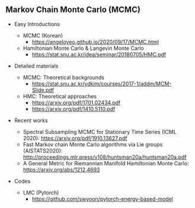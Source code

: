 ## Markov Chain Monte Carlo (MCMC)

* Easy Introductions
  * MCMC (Korean)
    * https://angeloyeo.github.io/2020/09/17/MCMC.html
  * Hamiltonian Monte Carlo & Langevin Monte Carlo 
    * https://stat.snu.ac.kr/idea/seminar/20180705/HMC.pdf

* Detailed materials
  * MCMC: Theoretical backgrounds
    * https://stat.snu.ac.kr/ydkim/courses/2017-1/addm/MCM-Slide.pdf
  * HMC: Theoretical approaches
    * https://arxiv.org/pdf/1701.02434.pdf
    * https://arxiv.org/pdf/1410.5110.pdf

* Recent works
  * Spectral Subsampling MCMC for Stationary Time Series (ICML 2020): https://arxiv.org/pdf/1910.13627.pdf
  * Fast Markov chain Monte Carlo algorithms via Lie groups (AISTATS2020): http://proceedings.mlr.press/v108/huntsman20a/huntsman20a.pdf
  * A General Metric for Riemannian Manifold Hamiltonian Monte Carlo: https://arxiv.org/abs/1212.4693

* Codes
  * LMC (Pytorch)
    * https://github.com/swyoon/pytorch-energy-based-model
